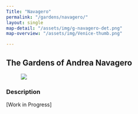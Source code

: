 ```yaml
---
Title: "Navagero"
permalink: "/gardens/navagero/"
layout: single
map-detail: "/assets/img/g-navagero-det.png"
map-overview: "/assets/img/Venice-thumb.png"

---
```


## The Gardens of Andrea Navagero

<figure><img src="{{ page.map-detail | relative_url }}" class="img-ctr" align="center"/></figure>

### Description

\[Work in Progress\]
